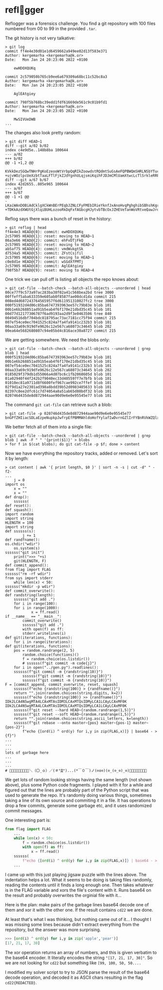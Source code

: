 # refl🤣gger

Reflogger was a forensics challenge. You find a git repository with 100 files numbered from 00 to 99 in the provided `.tar`.

The git history is not very talkative:

```shell
> git log
commit ff4e4e30d01e1d6459662a949ee02d13f583e371
Author: kergemarha <kergemarha@k.or>
Date:   Mon Jan 24 20:23:06 2022 +0100

    ewHDOXQUKq

commit 2c579050b765cb9ee6a679309a68bc11c52bc8a3
Author: kergemarha <kergemarha@k.or>
Date:   Mon Jan 24 20:23:05 2022 +0100

    AglEAtgiey

commit 798f5b768bc39edd1fdf61669de561c9c01b9fd1
Author: kergemarha <kergemarha@k.or>
Date:   Mon Jan 24 20:23:05 2022 +0100

    MwSIVUeDWB
...
```

The changes also look pretty random:
```shell
> git diff HEAD~1
diff --git a/02 b/02
index c4e9d5e..148b8ba 100644
--- a/02
+++ b/02
@@ -1 +1,2 @@
 KVkkDezSGQwTNHrPgKoEzeooWtVrbpQqRIkZoowdstRQdmtSuGsAeFQPBWQmSHRLNSbYTucHOSofpjGnwPiGDLPXCAgGwZTJBNmv
+ujvWOzlpcUeXzbtTaaLFTlFjkZJdYgnhULqjsmiKqihFJDJmCMlUamXtwcLcTlSrkleRRPhimWvSuUglTUIsNXaPHbZFPbSPutSa
diff --git a/67 b/67
index 42d2655..805e965 100644
--- a/67
+++ b/67
@@ -1 +1 @@
-LKaiWAnDOBiAdCklgXCkWnBErPEqbJZNLCFyFMEbIRieYknfJxAnoHvqPghghibSBhshKgrZLTOZaQERGcZESkIVxGOllipttUxi
+TDKkAzdXWUtGjXlqiBUHLozooRkDqFxfAGbcgHJytvbTBcOxJZHEVeTanWoVRtveQawJrqAQgbPQwzpBKgemPniCqDknUwRDtmQk
```

Reflog says there was a bunch of reset in the history:
```shell
> git reflog | head
ff4e4e3 HEAD@{0}: commit: ewHDOXQUKq
2c57905 HEAD@{1}: reset: moving to HEAD~1
86a3e66 HEAD@{2}: commit: ehFvDTjFkQ
2c57905 HEAD@{3}: reset: moving to HEAD~2
ab5af75 HEAD@{4}: commit: vmdWukgtSk
d7534a5 HEAD@{5}: commit: ZFstCsjfil
2c57905 HEAD@{6}: reset: moving to HEAD~1
c0e8d1e HEAD@{7}: commit: wSGdXfPMTj
2c57905 HEAD@{8}: commit: AglEAtgiey
798f5b7 HEAD@{9}: reset: moving to HEAD~4
```

One trick we can pull off is listing all objects the repo knows about:

```shell
> git cat-file --batch-check --batch-all-objects --unordered | head
00ce77f9c573a97ac283ba38f02a41c568bea2bd tree 3000
00ffeff5aba633359e605ab0f8587fae00dcd1da commit 215
008ed4d607243764565957f6d611951310027fc2 tree 3000
000f51932d4d06c85ba6747393963ee57c79b83e blob 101
00b1e6b268851ad91b5eab4f6f170e21dbd35c45 blob 101
00d77d12177306787f6ad9193aa2d9f3e0463506 tree 840
00494516dbf704bdc818795ac73ac7181cc75f94 commit 215
007ef54ce0ec7041525c824a7fa4fa9141c232b3 blob 101
00aa33a69c919dfe9626c12e567ca68073c34645 blob 202
00ea64e5682680807c94e05bd4c816ace30a8727 commit 215
```

We are getting somewhere. We need the blobs only:
```shell
> git cat-file --batch-check --batch-all-objects --unordered | grep blob | head
000f51932d4d06c85ba6747393963ee57c79b83e blob 101
00b1e6b268851ad91b5eab4f6f170e21dbd35c45 blob 101
007ef54ce0ec7041525c824a7fa4fa9141c232b3 blob 101
00aa33a69c919dfe9626c12e567ca68073c34645 blob 202
0185029f379db1d55066a4d07bc6c1fb2068605d blob 101
01a02940f44f242b2f9040ec33d405597f7e7bfb blob 101
01010ec81a9711d8f6600fef967cae992ce7ffef blob 101
02f9d1a27e2301ad398a8bdd39b52d0983405633 blob 101
02397c8ee2dfc61c7d74054a8a51ab65d88bdf32 blob 101
020746d435de8d872944aae90d9e6e0e95545e77 blob 101
```

The command `git cat-file` can retrieve such a blob:

```shell
> git cat-file -p 020746d435de8d872944aae90d9e6e0e95545e77
bnGPfZHIiacSDLaEzpeNupkpJwfrpEfPBMMAhldoHofYylafIwDvrnGZlIrFYBnRVkWZQlxGmqzxYdsQvjfbeBtfGsgrHWpWNqZu
```

We better fetch all of them into a single file:
```shell
> git cat-file --batch-check --batch-all-objects --unordered | grep blob | awk -F " " '{print($1)}' > blobs
> for f in $(cat blobs); do git cat-file -p $f; done > content
```

Now we have everything the repository tracks, added or removed. Let's sort it by length:
```shell
> cat content | awk '{ print length, $0 }' | sort -n -s | cut -d" " -f2-
...
    j = 0
import os
    x = ""
    x = ""
def drop():
    ssssss(
def reset():
def squash():
import random
import string
HLENGTH = 100
import string
def ssssss(s):
        j += 1
def randfname():
os.chdir("wdir")
    os.system(s)
ssssss("git init")
    print(">>> "+s)
    git(HLENGTH, F)
def commit_append():
from flag import FLAG
ssssss("rm -rf wdir")
from sys import stderr
    while len(x) < 50:
ssssss("mkdir -p wdir")
def commit_overwrite():
def randstring(length):
    ssssss("git add .")
    for i in range(100):
    for i in range(1000):
            x = ff.read()
if __name__ == "__main__":
        commit_overwrite()
        ssssss("git add .")
        with open(f) as ff:
        stderr.writelines(i)
def git(iterations, functions):
    for i in range(iterations):
def git(iterations, functions):
    pos = random.randrange(2, 5)
        random.choice(functions)()
        f = random.choice(os.listdir())
        # ssssss(f"git commit -m code{j}")
    for i in open("../gen.py").readlines():
    ssssss(f"git commit -m {randstring(10)}")
        ssssss(f"git commit -m {randstring(10)}")
        ssssss(f"git commit -m {randstring(10)}")
F = [commit_append, commit_overwrite, reset, squash]
    ssssss(f"echo {randstring(100)} > {randfname()}")
    return "".join(random.choices(string.digits, k=2))
    ssssss(f"echo {randstring(100)} >> {randfname()}")
IDk2LCA4NSwgMTA4LCAxMTAsIDM3LCAxMTQsIDMyLCA1LCAyLCAxMF0K
IDk2LCA4NSwgMTA4LCAxMTAsIDM3LCAxMTQsIDMyLCA1LCAyLCAxMF0K
    ssssss(f"git reset --hard HEAD~{random.randrange(1,5)}")
    ssssss(f"git reset --soft HEAD~{random.randrange(1,5)}")
    return "".join(random.choices(string.ascii_letters, k=length))
    ssssss(f"git rebase --onto master~{pos} master~{pos-1} master~{pos-2}")
        f"echo {[ord(i) ^ ord(y) for i,y in zip(FLAG,x)]} | base64 - > {f}")
...
...
...
lots of garbage here
...
...
...
# 🤣🤣😂🤣😂😂😂🤣😂＼（〇_ｏ）／(＃°Д°)...(*￣０￣)ノ(⊙o⊙)(⊙_(⊙_⊙)_⊙)👀🥙🥩🍗🍖🙄😌😴
```

We get lots of random looking strings having the same length (not shown above), plus some Python code fragments. I played with it for a while and figured out that the lines are
probably part of the Python script that was used to generate the repo. It's randomly doing
various things, sometimes taking a line of its own source and commiting it in a file. It has
operations to drop a few commits, generate some garbage etc, and it uses randomized commit
messages.

One interesting part is:

```python
from flag import FLAG
    ...
    while len(x) < 50:
        f = random.choice(os.listdir())
        with open(f) as ff:
            x = ff.read()
    ssssss(
        f"echo {[ord(i) ^ ord(y) for i,y in zip(FLAG,x)]} | base64 - > {f}")
    ...
```

I came up with this just playing jigsaw puzzle with the lines above. The indentation helps a lot. What it seems to be doing is taking files randomly, reading the contents until it finds a long enough one. Then takes whatever is in the FLAG variable and xors the file's content with it. Runs base64 on the result and probably overwrites the orginial file with it...

Here is the plan: make pairs of the garbage lines base64 decode one of them 
and xor it with the other one. If the result contains `cd22` we are done.

At least that's what I was thinking, but nothing came out of it... I thought I was missing some lines because didn't extract everything from the repository, but the answer was more surprising.

```python
>>> [ord(i) ^ ord(y) for i,y in zip('apple','pear')]
[17, 21, 17, 30]
```

The xor operation returns an array of numbers, and this is given verbatim to the base64 encoder. It literally encodes the string `"[17, 21, 17, 30]"`. So we are not looking for `cd22` but something like `[99, 100, 50, 50....`

I modified my solver script to try to JSON parse the result of the base64 decode operation, and decoded it as ASCII chars resulting in the flag `cd22{REDACTED}`.
